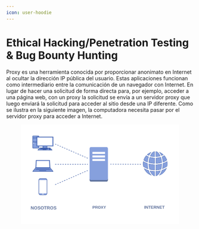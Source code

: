 ```yaml
---
icon: user-hoodie
---
```


# Ethical Hacking/Penetration Testing & Bug Bounty Hunting

Proxy es una herramienta conocida por proporcionar anonimato en Internet al ocultar la dirección IP pública del usuario. Estas aplicaciones funcionan como intermediario entre la comunicación de un navegador con Internet. En lugar de hacer una solicitud de forma directa para, por ejemplo, acceder a una página web, con un proxy la solicitud se envía a un servidor proxy que luego enviará la solicitud para acceder al sitio desde una IP diferente. Como se ilustra en la siguiente imagen, la computadora necesita pasar por el servidor proxy para acceder a Internet.

<figure><img src="../.gitbook/assets/image (136).png" alt=""><figcaption></figcaption></figure>

